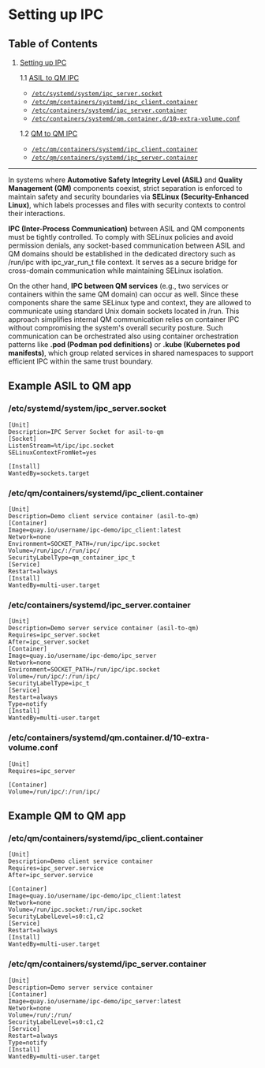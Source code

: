 # Setting up IPC

## Table of Contents

1. [Setting up IPC](#setting-up-ipc)

   1.1 [ASIL to QM IPC](#example-asil-to-qm-app)
   - [`/etc/systemd/system/ipc_server.socket`](#etcsystemdsystemipc_serversocket)
   - [`/etc/qm/containers/systemd/ipc_client.container`](#etcqmcontainerssystemdipc_clientcontainer)
   - [`/etc/containers/systemd/ipc_server.container`](#etccontainerssystemdipc_servercontainer)
   - [`/etc/containers/systemd/qm.container.d/10-extra-volume.conf`](#etccontainerssystemdqmcontainerd10-extra-volumeconf)

   1.2 [QM to QM IPC](#example-qm-to-qm-app)
   - [`/etc/qm/containers/systemd/ipc_client.container`](#etcqmcontainerssystemdipc_clientcontainer-1)
   - [`/etc/qm/containers/systemd/ipc_server.container`](#etcqmcontainerssystemdipc_servercontainer)

---

In systems where **Automotive Safety Integrity Level (ASIL)** and **Quality Management (QM)**
components coexist, strict separation is enforced to maintain safety and security boundaries via
**SELinux (Security-Enhanced Linux)**, which labels processes and files with security contexts
to control their interactions.

**IPC (Inter-Process Communication)** between ASIL and QM components must be tightly controlled.
To comply with SELinux policies and avoid permission denials, any socket-based communication
between ASIL and QM domains should be established in the dedicated directory such as /run/ipc
with ipc_var_run_t file context. It serves as a secure bridge for cross-domain communication
while maintaining SELinux isolation.

On the other hand, **IPC between QM services** (e.g., two services or containers within the same QM domain)
can occur as well. Since these components share the same SELinux type and context, they are allowed to
communicate using standard Unix domain sockets located in /run. This approach simplifies internal QM
communication relies on container IPC without compromising the system's overall security posture. Such communication can be
orchestrated also using container orchestration patterns like **.pod (Podman pod definitions)** or
**.kube (Kubernetes pod manifests)**, which group related services in shared namespaces to support efficient
IPC within the same trust boundary.

## Example ASIL to QM app
<!-- markdownlint-disable MD024 -->
### /etc/systemd/system/ipc_server.socket

```console
[Unit]
Description=IPC Server Socket for asil-to-qm
[Socket]
ListenStream=%t/ipc/ipc.socket
SELinuxContextFromNet=yes

[Install]
WantedBy=sockets.target
```

### /etc/qm/containers/systemd/ipc_client.container

``` console
[Unit]
Description=Demo client service container (asil-to-qm)
[Container]
Image=quay.io/username/ipc-demo/ipc_client:latest
Network=none
Environment=SOCKET_PATH=/run/ipc/ipc.socket
Volume=/run/ipc/:/run/ipc/
SecurityLabelType=qm_container_ipc_t
[Service]
Restart=always
[Install]
WantedBy=multi-user.target
```

### /etc/containers/systemd/ipc_server.container

```console
[Unit]
Description=Demo server service container (asil-to-qm)
Requires=ipc_server.socket
After=ipc_server.socket
[Container]
Image=quay.io/username/ipc-demo/ipc_server
Network=none
Environment=SOCKET_PATH=/run/ipc/ipc.socket
Volume=/run/ipc/:/run/ipc/
SecurityLabelType=ipc_t
[Service]
Restart=always
Type=notify
[Install]
WantedBy=multi-user.target
```

### /etc/containers/systemd/qm.container.d/10-extra-volume.conf

```console
[Unit]
Requires=ipc_server

[Container]
Volume=/run/ipc/:/run/ipc/
```

## Example QM to QM app

### /etc/qm/containers/systemd/ipc_client.container

```console
[Unit]
Description=Demo client service container
Requires=ipc_server.service
After=ipc_server.service

[Container]
Image=quay.io/username/ipc-demo/ipc_client:latest
Network=none
Volume=/run/ipc.socket:/run/ipc.socket
SecurityLabelLevel=s0:c1,c2
[Service]
Restart=always
[Install]
WantedBy=multi-user.target
```

### /etc/qm/containers/systemd/ipc_server.container

```console
[Unit]
Description=Demo server service container
[Container]
Image=quay.io/username/ipc-demo/ipc_server:latest
Network=none
Volume=/run/:/run/
SecurityLabelLevel=s0:c1,c2
[Service]
Restart=always
Type=notify
[Install]
WantedBy=multi-user.target
```

<!-- markdownlint-disable MD024 -->

